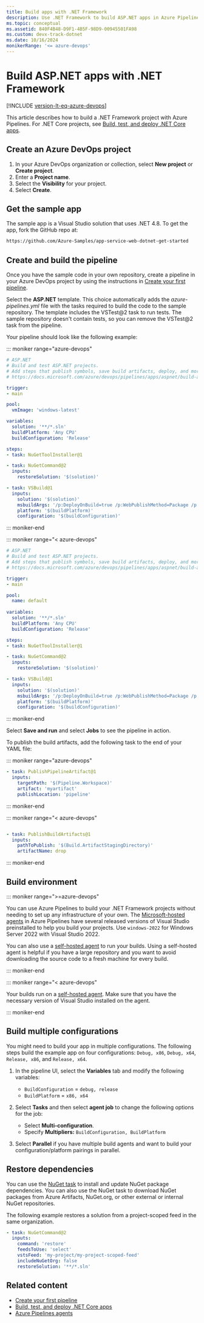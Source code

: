 ```yaml
---
title: Build apps with .NET Framework
description: Use .NET Framework to build ASP.NET apps in Azure Pipelines.
ms.topic: conceptual
ms.assetid: 840F4B48-D9F1-4B5F-98D9-00945501FA98
ms.custom: devx-track-dotnet
ms.date: 10/16/2024
monikerRange: '<= azure-devops'
---
```


# Build ASP.NET apps with .NET Framework

[!INCLUDE [version-lt-eq-azure-devops](../../../includes/version-lt-eq-azure-devops.md)]

This article describes how to build a .NET Framework project with Azure Pipelines. For .NET Core projects, see [Build, test, and deploy .NET Core apps](../../ecosystems/dotnet-core.md).

## Create an Azure DevOps project

1. In your Azure DevOps organization or collection, select **New project** or **Create project**.
1. Enter a **Project name**.
1. Select the **Visibility** for your project.
1. Select **Create**.

## Get the sample app

The sample app is a Visual Studio solution that uses .NET 4.8. To get the app, fork the GitHub repo at: 

``` html
https://github.com/Azure-Samples/app-service-web-dotnet-get-started

```

## Create and build the pipeline

Once you have the sample code in your own repository, create a pipeline in your Azure DevOps project by using the instructions in [Create your first pipeline](../../create-first-pipeline.md).

Select the **ASP.NET** template. This choice automatically adds the *azure-pipelines.yml* file with the tasks required to build the code to the sample repository. The template includes the VSTest@2 task to run tests. The sample repository doesn't contain tests, so you can remove the VSTest@2 task from the pipeline.  

Your pipeline should look like the following example:

::: moniker range="azure-devops"

```yaml
# ASP.NET
# Build and test ASP.NET projects.
# Add steps that publish symbols, save build artifacts, deploy, and more:
# https://docs.microsoft.com/azure/devops/pipelines/apps/aspnet/build-aspnet-4

trigger:
- main

pool:
  vmImage: 'windows-latest'

variables:
  solution: '**/*.sln'
  buildPlatform: 'Any CPU'
  buildConfiguration: 'Release'

steps:
- task: NuGetToolInstaller@1

- task: NuGetCommand@2
  inputs:
    restoreSolution: '$(solution)'

- task: VSBuild@1
  inputs:
    solution: '$(solution)'
    msbuildArgs: '/p:DeployOnBuild=true /p:WebPublishMethod=Package /p:PackageAsSingleFile=true /p:SkipInvalidConfigurations=true /p:PackageLocation="$(build.artifactStagingDirectory)"'
    platform: '$(buildPlatform)'
    configuration: '$(buildConfiguration)'

```

::: moniker-end

::: moniker range="< azure-devops"

```yaml
# ASP.NET
# Build and test ASP.NET projects.
# Add steps that publish symbols, save build artifacts, deploy, and more:
# https://docs.microsoft.com/azure/devops/pipelines/apps/aspnet/build-aspnet-4

trigger:
- main

pool: 
  name: default
  
variables:
  solution: '**/*.sln'
  buildPlatform: 'Any CPU'
  buildConfiguration: 'Release'

steps:
- task: NuGetToolInstaller@1

- task: NuGetCommand@2
  inputs:
    restoreSolution: '$(solution)'

- task: VSBuild@1
  inputs:
    solution: '$(solution)'
    msbuildArgs: '/p:DeployOnBuild=true /p:WebPublishMethod=Package /p:PackageAsSingleFile=true /p:SkipInvalidConfigurations=true /p:PackageLocation="$(build.artifactStagingDirectory)"'
    platform: '$(buildPlatform)'
    configuration: '$(buildConfiguration)'

```

::: moniker-end

Select **Save and run** and select **Jobs** to see the pipeline in action.

To publish the build artifacts, add the following task to the end of your YAML file:

::: moniker range="azure-devops"

```yaml
- task: PublishPipelineArtifact@1
  inputs:
    targetPath: '$(Pipeline.Workspace)'
    artifact: 'myartifact'
    publishLocation: 'pipeline'
```

::: moniker-end

::: moniker range="< azure-devops"

```yaml

- task: PublishBuildArtifacts@1
  inputs:
    pathToPublish: '$(Build.ArtifactStagingDirectory)'
    artifactName: drop

```
::: moniker-end


## Build environment

::: moniker range=">=azure-devops"

You can use Azure Pipelines to build your .NET Framework projects without needing to set up any infrastructure of your own. The [Microsoft-hosted agents](../../agents/hosted.md) in Azure Pipelines have several released versions of Visual Studio preinstalled to help you build your projects. Use `windows-2022` for Windows Server 2022 with Visual Studio 2022.

You can also use a [self-hosted agent](../../agents/agents.md#install) to run your builds. Using a self-hosted agent is helpful if you have a large repository and you want to avoid downloading the source code to a fresh machine for every build.

::: moniker-end

::: moniker range="< azure-devops"

Your builds run on a [self-hosted agent](../../agents/agents.md#install). Make sure that you have the necessary version of Visual Studio installed on the agent.

::: moniker-end

## Build multiple configurations

You might need to build your app in multiple configurations. The following steps build the example app on four configurations: `Debug, x86`, `Debug, x64`, `Release, x86`, and `Release, x64`.

1. In the pipeline UI, select the **Variables** tab and modify the following variables:

   - `BuildConfiguration` = `debug, release`
   - `BuildPlatform` = `x86, x64`

1. Select **Tasks** and then select **agent job** to change the following options for the job:

   - Select **Multi-configuration**.
   - Specify **Multipliers:** `BuildConfiguration, BuildPlatform`

1. Select **Parallel** if you have multiple build agents and want to build your configuration/platform pairings in parallel.

## Restore dependencies

You can use the [NuGet task](/azure/devops/pipelines/tasks/reference/nuget-command-v2) to install and update NuGet package dependencies. You can also use the NuGet task to download NuGet packages from Azure Artifacts, NuGet.org, or other external or internal NuGet repositories.

The following example restores a solution from a project-scoped feed in the same organization.

```yaml
- task: NuGetCommand@2
  inputs:
    command: 'restore'
    feedsToUse: 'select'
    vstsFeed: 'my-project/my-project-scoped-feed'
    includeNuGetOrg: false
    restoreSolution: '**/*.sln'
```

## Related content

- [Create your first pipeline](../../create-first-pipeline.md)
- [Build, test, and deploy .NET Core apps](../../ecosystems/dotnet-core.md)
- [Azure Pipelines agents](../../agents/agents.md#install)